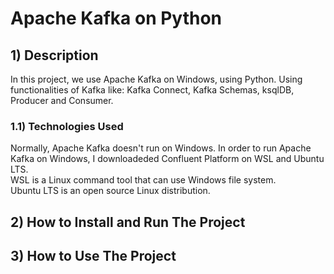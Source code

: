 # Apache Kafka on Python
## 1) Description
In this project, we use Apache Kafka on Windows, using Python. Using functionalities of Kafka like: Kafka Connect, Kafka Schemas, ksqlDB, Producer and Consumer.

### 1.1) Technologies Used
Normally, Apache Kafka doesn't run on Windows. In order to run Apache Kafka on Windows, I downloadeded Confluent Platform on WSL and Ubuntu LTS. 
<br>WSL is a Linux command tool that can use Windows file system.
<br>Ubuntu LTS is an open source Linux distribution.

## 2) How to Install and Run The Project


## 3) How to Use The Project

























